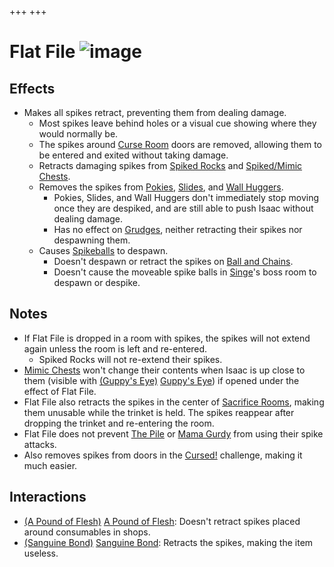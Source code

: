 +++
+++

 # Flat File ![image](/image/Flat_File.png) 

Effects
---------


* Makes all spikes retract, preventing them from dealing damage.
	+ Most spikes leave behind holes or a visual cue showing where they would normally be.
	+ The spikes around [Curse Room](/wiki/Curse_Room "Curse Room") doors are removed, allowing them to be entered and exited without taking damage.
	+ Retracts damaging spikes from [Spiked Rocks](/wiki/Rocks "Rocks") and [Spiked/Mimic Chests](/wiki/Chests "Chests").
	+ Removes the spikes from [Pokies](/wiki/Poky "Poky"), [Slides](/wiki/Slide "Slide"), and [Wall Huggers](/wiki/Wall_Hugger "Wall Hugger").
		- Pokies, Slides, and Wall Huggers don't immediately stop moving once they are despiked, and are still able to push Isaac without dealing damage.
		- Has no effect on [Grudges](/wiki/Grudge "Grudge"), neither retracting their spikes nor despawning them.
	+ Causes [Spikeballs](/wiki/Spikeball "Spikeball") to despawn.
		- Doesn't despawn or retract the spikes on [Ball and Chains](/wiki/Ball_and_Chain "Ball and Chain").
		- Doesn't cause the moveable spike balls in [Singe](/wiki/Singe "Singe")'s boss room to despawn or despike.


Notes
-------


* If Flat File is dropped in a room with spikes, the spikes will not extend again unless the room is left and re-entered.
	+ Spiked Rocks will not re-extend their spikes.
* [Mimic Chests](/wiki/Mimic_Chest "Mimic Chest") won't change their contents when Isaac is up close to them (visible with [(Guppy's Eye)](/wiki/Guppy%27s_Eye "Guppy's Eye") [Guppy's Eye](/wiki/Guppy%27s_Eye "Guppy's Eye")) if opened under the effect of Flat File.
* Flat File also retracts the spikes in the center of [Sacrifice Rooms](/wiki/Sacrifice_Room "Sacrifice Room"), making them unusable while the trinket is held. The spikes reappear after dropping the trinket and re-entering the room.
* Flat File does not prevent [The Pile](/wiki/The_Pile "The Pile") or [Mama Gurdy](/wiki/Mama_Gurdy "Mama Gurdy") from using their spike attacks.
* Also removes spikes from doors in the [Cursed!](/wiki/Cursed! "Cursed!") challenge, making it much easier.


Interactions
--------------


* [(A Pound of Flesh)](/wiki/A_Pound_of_Flesh "A Pound of Flesh") [A Pound of Flesh](/wiki/A_Pound_of_Flesh "A Pound of Flesh"): Doesn't retract spikes placed around consumables in shops.
* [(Sanguine Bond)](/wiki/Sanguine_Bond "Sanguine Bond") [Sanguine Bond](/wiki/Sanguine_Bond "Sanguine Bond"): Retracts the spikes, making the item useless.


